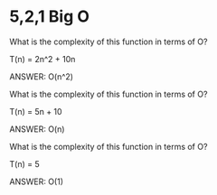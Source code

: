 # 5,2,1 Big O

What is the complexity of this function in terms of O?

T(n) = 2n^2 + 10n

ANSWER: O(n^2)

<PROBLEM DIVIDER>

What is the complexity of this function in terms of O?

T(n) = 5n + 10

ANSWER: O(n)

<PROBLEM DIVIDER>

What is the complexity of this function in terms of O?

T(n) = 5

ANSWER: O(1)
